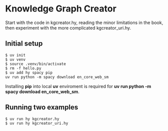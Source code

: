# Knowledge Graph Creator

Start with the code in kgcreator.hy, reading the minor limitations in the book, then experiment with the more complicated kgcreator_uri.hy.

## Initial setup

```
$ uv init
$ uv venv
$ source .venv/bin/activate
$ rm -f hello.py
$ uv add hy spacy pip
uv run python -m spacy download en_core_web_sm
```

Installing **pip** into local **uv** enviroment is required for **uv run python -m spacy download en_core_web_sm**.

## Running two examples

```
$ uv run hy kgcreator.hy
$ uv run hy kgcreator_uri.hy
```

